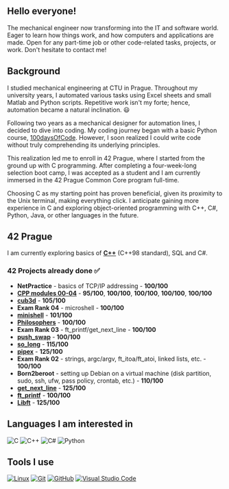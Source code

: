 ## Hello everyone!

The mechanical engineer now transforming into the IT and software world. Eager to learn how things work, and how computers and applications are made. Open for any part-time job or other code-related tasks, projects, or work. Don't hesitate to contact me!

## Background
I studied mechanical engineering at CTU in Prague. Throughout my university years, I automated various tasks using Excel sheets and small Matlab and Python scripts. Repetitive work isn't my forte; hence, automation became a natural inclination. 😃

Following two years as a mechanical designer for automation lines, I decided to dive into coding. My coding journey began with a basic Python course, [100daysOfCode](https://www.udemy.com/course/100-days-of-code/). However, I soon realized I could write code without truly comprehending its underlying principles.

This realization led me to enroll in 42 Prague, where I started from the ground up with C programming. After completing a four-week-long selection boot camp, I was accepted as a student and I am currently immersed in the 42 Prague Common Core program full-time.

Choosing C as my starting point has proven beneficial, given its proximity to the Unix terminal, making everything click. I anticipate gaining more experience in C and exploring object-oriented programming with C++, C#, Python, Java, or other languages in the future.

## 42 Prague
I am currently exploring basics of **[C++](https://github.com/m-bartos/42_CPP00-09)** (C++98 standard), SQL and C#.

### 42 Projects already done ✅
* **NetPractice** - basics of TCP/IP addressing - **100/100**
* **[CPP modules 00-04](https://github.com/m-bartos/42_CPP00-09)** - **95/100**, **100/100**, **100/100**, **100/100**, **100/100**
* **[cub3d](https://github.com/m-bartos/42_cub3d)** - **105/100**
* **Exam Rank 04** - microshell - **100/100**
* **[minishell](https://github.com/m-bartos/42_minishell)** - **101/100**
* **[Philosophers](https://github.com/m-bartos/42_philosophers)** - **100/100**
* **Exam Rank 03** - ft_printf/get_next_line - **100/100**
* **[push_swap](https://github.com/m-bartos/42_push_swap)** - **100/100**
* **[so_long](https://github.com/m-bartos/42_so_long)** - **115/100**
* **[pipex](https://github.com/m-bartos/42_pipex)** - **125/100**
* **Exam Rank 02** - strings, argc/argv, ft_itoa/ft_atoi, linked lists, etc. - **100/100**
* **Born2beroot** - setting up Debian on a virtual machine (disk partition, sudo, ssh, ufw, pass policy, crontab, etc.) - **110/100**
* **[get_next_line](https://github.com/m-bartos/42_get_next_line)** - **125/100**
* **[ft_printf](https://github.com/m-bartos/42_ft_printf)** - **100/100**
* **[Libft](https://github.com/m-bartos/42_libft)** - **125/100**


## Languages I am interested in
![C](https://img.shields.io/badge/C-00599C?style=for-the-badge&logo=c&logoColor=white)
![C++](https://img.shields.io/badge/c++-%2300599C.svg?style=for-the-badge&logo=c%2B%2B&logoColor=white)
![C#](https://img.shields.io/badge/C%23-239120?style=for-the-badge&logo=csharp&logoColor=white)
![Python](https://img.shields.io/badge/Python-FFD43B?style=for-the-badge&logo=python&logoColor=blue)

## Tools I use
<a target="_blank" rel="noopener noreferrer nofollow" href="https://camo.githubusercontent.com/7eefb2ba052806d8a9ce69863c2eeb3b03cd5935ead7bd2e9245ae2e705a1adf/68747470733a2f2f696d672e736869656c64732e696f2f62616467652f4c696e75782d4643433632343f7374796c653d666f722d7468652d6261646765266c6f676f3d6c696e7578266c6f676f436f6c6f723d626c61636b"><img src="https://camo.githubusercontent.com/7eefb2ba052806d8a9ce69863c2eeb3b03cd5935ead7bd2e9245ae2e705a1adf/68747470733a2f2f696d672e736869656c64732e696f2f62616467652f4c696e75782d4643433632343f7374796c653d666f722d7468652d6261646765266c6f676f3d6c696e7578266c6f676f436f6c6f723d626c61636b" alt="Linux" data-canonical-src="https://img.shields.io/badge/Linux-FCC624?style=for-the-badge&amp;logo=linux&amp;logoColor=black" style="max-width: 100%;"></a>
<a target="_blank" rel="noopener noreferrer nofollow" href="https://camo.githubusercontent.com/3d768e26ac10ba994a60ed19acd487895cc43a9cdd43e9305c2408b93136234d/68747470733a2f2f696d672e736869656c64732e696f2f62616467652f6769742d2532334630353033332e7376673f7374796c653d666f722d7468652d6261646765266c6f676f3d676974266c6f676f436f6c6f723d7768697465"><img src="https://camo.githubusercontent.com/3d768e26ac10ba994a60ed19acd487895cc43a9cdd43e9305c2408b93136234d/68747470733a2f2f696d672e736869656c64732e696f2f62616467652f6769742d2532334630353033332e7376673f7374796c653d666f722d7468652d6261646765266c6f676f3d676974266c6f676f436f6c6f723d7768697465" alt="Git" data-canonical-src="https://img.shields.io/badge/git-%23F05033.svg?style=for-the-badge&amp;logo=git&amp;logoColor=white" style="max-width: 100%;"></a>
<a target="_blank" rel="noopener noreferrer nofollow" href="https://camo.githubusercontent.com/410d86e43f847d3f6e3027fa6f0c2fb7641d893fa601d863a943eac968c41890/68747470733a2f2f696d672e736869656c64732e696f2f62616467652f6769746875622d2532333132313031312e7376673f7374796c653d666f722d7468652d6261646765266c6f676f3d676974687562266c6f676f436f6c6f723d7768697465"><img src="https://camo.githubusercontent.com/410d86e43f847d3f6e3027fa6f0c2fb7641d893fa601d863a943eac968c41890/68747470733a2f2f696d672e736869656c64732e696f2f62616467652f6769746875622d2532333132313031312e7376673f7374796c653d666f722d7468652d6261646765266c6f676f3d676974687562266c6f676f436f6c6f723d7768697465" alt="GitHub" data-canonical-src="https://img.shields.io/badge/github-%23121011.svg?style=for-the-badge&amp;logo=github&amp;logoColor=white" style="max-width: 100%;"></a>
<a target="_blank" rel="noopener noreferrer nofollow" href="https://camo.githubusercontent.com/998382ebc9a32162128b00b597ea488192df024fd015e5edec001fe29fcb93a6/68747470733a2f2f696d672e736869656c64732e696f2f62616467652f56697375616c25323053747564696f253230436f64652d3030373864372e7376673f7374796c653d666f722d7468652d6261646765266c6f676f3d76697375616c2d73747564696f2d636f6465266c6f676f436f6c6f723d7768697465"><img src="https://camo.githubusercontent.com/998382ebc9a32162128b00b597ea488192df024fd015e5edec001fe29fcb93a6/68747470733a2f2f696d672e736869656c64732e696f2f62616467652f56697375616c25323053747564696f253230436f64652d3030373864372e7376673f7374796c653d666f722d7468652d6261646765266c6f676f3d76697375616c2d73747564696f2d636f6465266c6f676f436f6c6f723d7768697465" alt="Visual Studio Code" data-canonical-src="https://img.shields.io/badge/Visual%20Studio%20Code-0078d7.svg?style=for-the-badge&amp;logo=visual-studio-code&amp;logoColor=white" style="max-width: 100%;"></a>
